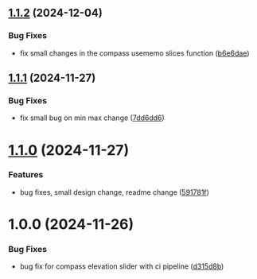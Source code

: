 ## [1.1.2](https://github.com/Fhlisherman/compass-circular-slider/compare/v1.1.1...v1.1.2) (2024-12-04)


### Bug Fixes

* fix small changes in the compass usememo slices function ([b6e6dae](https://github.com/Fhlisherman/compass-circular-slider/commit/b6e6dae05b0d19ccc488e77c3ee8c5a3c096745d))

## [1.1.1](https://github.com/Fhlisherman/compass-circular-slider/compare/v1.1.0...v1.1.1) (2024-11-27)


### Bug Fixes

* fix small bug on min max change ([7dd6dd6](https://github.com/Fhlisherman/compass-circular-slider/commit/7dd6dd661a39575510dc2c7c66cb0fa1f2b0fdbe))

# [1.1.0](https://github.com/Fhlisherman/compass-circular-slider/compare/v1.0.0...v1.1.0) (2024-11-27)


### Features

* bug fixes, small design change, readme change ([591781f](https://github.com/Fhlisherman/compass-circular-slider/commit/591781f3ae082f9f272eae4a70f4e6af5c80bc6e))

# 1.0.0 (2024-11-26)


### Bug Fixes

* bug fix for compass elevation slider with ci pipeline ([d315d8b](https://github.com/Fhlisherman/compass-circular-slider/commit/d315d8bcb75f5dfdf14fdc3006203ad9501381c5))
